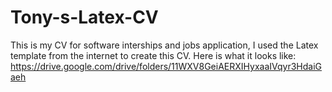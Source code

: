 # Tony-s-Latex-CV
This is my CV for software interships and jobs application, I used the Latex template from the internet to create this CV.
Here is what it looks like: https://drive.google.com/drive/folders/11WXV8GeiAERXIHyxaaIVqyr3HdaiGaeh

